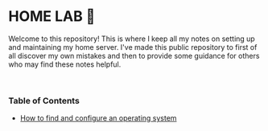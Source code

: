 # HOME LAB 🧪
Welcome to this repository! This is where I keep all my notes on setting up and maintaining my home server.
I've made this public repository to first of all discover my own mistakes and then to provide some guidance for others who may find these notes helpful.

<br />

### Table of Contents
- [How to find and configure an operating system](https://github.com/sttatusx/homelab/tree/main/os#operating-systems)
